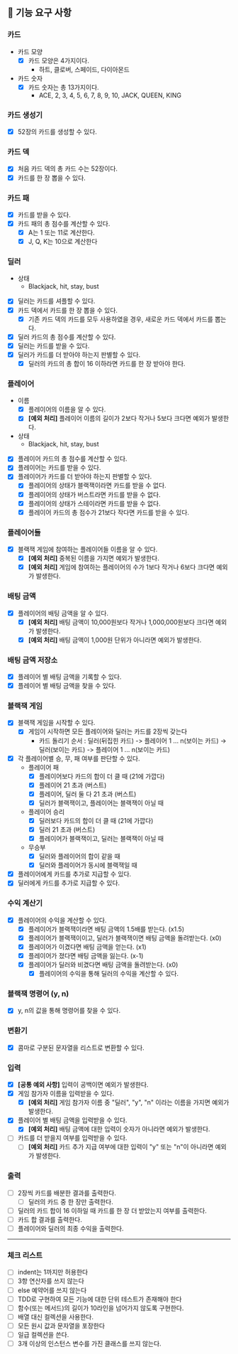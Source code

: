 ## 📝 기능 요구 사항

### 카드
- 카드 모양
  - [x] 카드 모양은 4가지이다.
      - 하트, 클로버, 스페이드, 다이아몬드
- 카드 숫자
  - [x] 카드 숫자는 총 13가지이다.
      - ACE, 2, 3, 4, 5, 6, 7, 8, 9, 10, JACK, QUEEN, KING

### 카드 생성기
- [x] 52장의 카드를 생성할 수 있다.

### 카드 덱
- [x] 처음 카드 덱의 총 카드 수는 52장이다.
- [x] 카드를 한 장 뽑을 수 있다.

### 카드 패
- [x] 카드를 받을 수 있다.
- [x] 카드 패의 총 점수를 계산할 수 있다.
  - [x] A는 1 또는 11로 계산한다.
  - [x] J, Q, K는 10으로 계산한다

### 딜러
- 상태
  - Blackjack, hit, stay, bust
- [x] 딜러는 카드를 셔플할 수 있다. 
- [x] 카드 덱에서 카드를 한 장 뽑을 수 있다.
  - [x] 기존 카드 덱의 카드를 모두 사용하였을 경우, 새로운 카드 덱에서 카드를 뽑는다.
- [x] 딜러 카드의 총 점수를 계산할 수 있다.
- [x] 딜러는 카드를 받을 수 있다.
- [x] 딜러가 카드를 더 받아야 하는지 판별할 수 있다.
  - [x] 딜러의 카드의 총 합이 16 이하라면 카드를 한 장 받아야 한다.

### 플레이어
- 이름
  - [x] 플레이어의 이름을 알 수 있다.
  - [x] **[예외 처리]** 플레이어 이름의 길이가 2보다 작거나 5보다 크다면 예외가 발생한다. 
- 상태
  - Blackjack, hit, stay, bust
- [x] 플레이어 카드의 총 점수를 계산할 수 있다.
- [x] 플레이어는 카드를 받을 수 있다.
- [x] 플레이어가 카드를 더 받아야 하는지 판별할 수 있다.
  - [x] 플레이어의 상태가 블랙잭이라면 카드를 받을 수 없다.
  - [x] 플레이어의 상태가 버스트라면 카드를 받을 수 없다.
  - [x] 플레이어의 상태가 스테이라면 카드를 받을 수 없다.
  - [x] 플레이어 카드의 총 점수가 21보다 작다면 카드를 받을 수 있다.

### 플레이어들
- [x] 블랙잭 게임에 참여하는 플레이어들 이름을 알 수 있다.
  - [x] **[예외 처리]** 중복된 이름을 가지면 예외가 발생한다.
  - [x] **[예외 처리]** 게임에 참여하는 플레이어의 수가 1보다 작거나 6보다 크다면 예외가 발생한다.

### 배팅 금액
- [x] 플레이어의 배팅 금액을 알 수 있다.
  - [x] **[예외 처리]** 배팅 금액이 10,000원보다 작거나 1,000,000원보다 크다면 예외가 발생한다.
  - [x] **[예외 처리]** 배팅 금액이 1,000원 단위가 아니라면 예외가 발생한다.

### 배팅 금액 저장소
- [x] 플레이어 별 배팅 금액을 기록할 수 있다.
- [x] 플레이어 별 배팅 금액을 찾을 수 있다.

### 블랙잭 게임
- [x] 블랙잭 게임을 시작할 수 있다.
  - [x] 게임이 시작하면 모든 플레이어와 딜러는 카드를 2장씩 갖는다
    - 카드 돌리기 순서 : 딜러(뒤집힌 카드) -> 플레이어 1 ... n(보이는 카드) -> 딜러(보이는 카드) -> 플레이어 1 ... n(보이는 카드)
- [x] 각 플레이어별 승, 무, 패 여부를 판단할 수 있다.
  - 플레이어 패
    - [x] 플레이어보다 카드의 합이 더 클 때 (21에 가깝다)
    - [x] 플레이어 21 초과 (버스트)
    - [x] 플레이어, 딜러 둘 다 21 초과 (버스트)
    - [x] 딜러가 블랙잭이고, 플레이어는 블랙잭이 아닐 때
  - 플레이어 승리
    - [x] 딜러보다 카드의 합이 더 클 때 (21에 가깝다)
    - [x] 딜러 21 초과 (버스트)
    - [x] 플레이어가 블랙잭이고, 딜러는 블랙잭이 아닐 때
  - 무승부
    - [x] 딜러와 플레이어의 합이 같을 때
    - [x] 딜러와 플레이어가 동시에 블랙잭일 때
- [x] 플레이어에게 카드를 추가로 지급할 수 있다.
- [x] 딜러에게 카드를 추가로 지급할 수 있다.

### 수익 계산기
- [x] 플레이어의 수익을 계산할 수 있다.
  - [x] 플레이어가 블랙잭이라면 배팅 금액의 1.5배를 받는다. (x1.5)
  - [x] 플레이어가 블랙잭이이고, 딜러가 블랙잭이면 배팅 금액을 돌려받는다. (x0)
  - [x] 플레이어가 이겼다면 배팅 금액을 얻는다. (x1)
  - [x] 플레이어가 졌다면 배팅 금액을 잃는다. (x-1)
  - [x] 플레이어가 딜러와 비겼다면 배팅 금액을 돌려받는다. (x0)
    - [x] 플레이어의 수익을 통해 딜러의 수익을 계산할 수 있다.

### 블랙잭 명령어 (y, n)
- [x] y, n의 값을 통해 명령어를 찾을 수 있다.

### 변환기
- [x] 콤마로 구분된 문자열을 리스트로 변환할 수 있다.

### 입력
- [x] **[공통 예외 사항]** 입력이 공백이면 예외가 발생한다.
- [x] 게임 참가자 이름을 입력받을 수 있다.
  - [x] **[예외 처리]** 게임 참가자 이름 중 "딜러", "y", "n" 이라는 이름을 가지면 예외가 발생한다.
- [x] 플레이어 별 배팅 금액을 입력받을 수 있다.
  - [x] **[예외 처리]** 배팅 금액에 대한 입력이 숫자가 아니라면 예외가 발생한다.
- [ ] 카드를 더 받을지 여부를 입력받을 수 있다.
  - [ ] **[예외 처리]** 카드 추가 지급 여부에 대한 입력이 "y" 또는 "n"이 아니라면 예외가 발생한다.

### 출력
- [ ] 2장씩 카드를 배분한 결과를 출력한다.
  - [ ] 딜러의 카드 중 한 장만 출력한다.
- [ ] 딜러의 카드 합이 16 이하일 때 카드를 한 장 더 받았는지 여부를 출력한다.
- [ ] 카드 합 결과를 출력한다.
- [ ] 플레이어와 딜러의 최종 수익을 출력한다.

---

### 체크 리스트
- [ ] indent는 1까지만 허용한다
- [ ] 3항 연산자를 쓰지 않는다
- [ ] else 예약어를 쓰지 않는다
- [ ] TDD로 구현하여 모든 기능에 대한 단위 테스트가 존재해야 한다
- [ ] 함수(또는 메서드)의 길이가 10라인을 넘어가지 않도록 구현한다.
- [ ] 배열 대신 컬렉션을 사용한다.
- [ ] 모든 원시 값과 문자열을 포장한다
- [ ] 일급 컬렉션을 쓴다.
- [ ] 3개 이상의 인스턴스 변수를 가진 클래스를 쓰지 않는다.
